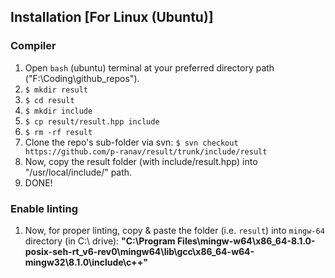 ## Installation [For Linux (Ubuntu)]
### Compiler
1. Open `bash` (ubuntu) terminal at your preferred directory path ("F:\Coding\github_repos\").
1. `$ mkdir result`
1. `$ cd result`
1. `$ mkdir include`
1. `$ cp result/result.hpp include`
1. `$ rm -rf result`
1. Clone the repo's sub-folder via svn: `$ svn checkout https://github.com/p-ranav/result/trunk/include/result`
1. Now, copy the result folder (with include/result.hpp) into "/usr/local/include/" path.
1. DONE!

### Enable linting
1. Now, for proper linting, copy & paste the folder (i.e. `result`) into `mingw-64` directory (in C:\ drive): __"C:\Program Files\mingw-w64\x86_64-8.1.0-posix-seh-rt_v6-rev0\mingw64\lib\gcc\x86_64-w64-mingw32\8.1.0\include\c++"__ 
